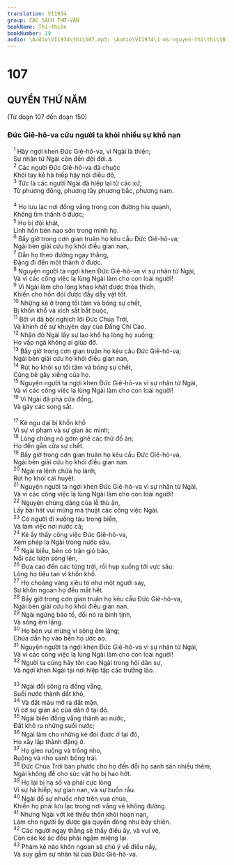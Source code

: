 ```yaml
---
translation: VI1934
group: CÁC SÁCH THƠ-VĂN
bookName: Thi-thiên 
bookNumber: 19
audio: \Audio\VI1934\thi\107.mp3; \Audio\VI1934\1-ms-nguyen-thi\thi\107.mp3
---
```


<div class="title"><h1>107</h1><h2>QUYỂN THỨ NĂM</h2><p>(Từ đoạn 107 đến đoạn 150)</p><h3>Đức Giê-hô-va cứu người ta khỏi nhiều sự khổ nạn</h3></div>
<span class="verse thi_107_1"> <sup>1</sup> Hãy ngợi khen Đức Giê-hô-va, vì Ngài là thiện; <br/> Sự nhân từ Ngài còn đến đời đời.<a data-toggle="tooltip" data-placement="bottom" title="1Su 16:34; 2Su 5:13; 7:3; Exo 3:11; Thi 100:5; 106:1; 118:1; 136:1; Gie 33:11">⚓</a><br/></span>
<span class="verse thi_107_2"> <sup>2</sup> Các người Đức Giê-hô-va đã chuộc <br/> Khỏi tay kẻ hà hiếp hãy nói điều đó, <br/></span>
<span class="verse thi_107_3"> <sup>3</sup> Tức là các người Ngài đã hiệp lại từ các xứ; <br/> Từ phương đông, phương tây phương bắc, phương nam. <br/> <br/></span>
<span class="verse thi_107_4"> <sup>4</sup> Họ lưu lạc nơi đồng vắng trong con đường hiu quạnh, <br/> Không tìm thành ở được; <br/></span>
<span class="verse thi_107_5"> <sup>5</sup> Họ bị đói khát, <br/> Linh hồn bèn nao sờn trong mình họ. <br/></span>
<span class="verse thi_107_6"> <sup>6</sup> Bấy giờ trong cơn gian truân họ kêu cầu Đức Giê-hô-va; <br/> Ngài bèn giải cứu họ khỏi điều gian nan, <br/></span>
<span class="verse thi_107_7"> <sup>7</sup> Dẫn họ theo đường ngay thẳng, <br/> Đặng đi đến một thành ở được. <br/></span>
<span class="verse thi_107_8"> <sup>8</sup> Nguyện người ta ngợi khen Đức Giê-hô-va vì sự nhân từ Ngài, <br/> Và vì các công việc lạ lùng Ngài làm cho con loài người! <br/></span>
<span class="verse thi_107_9"> <sup>9</sup> Vì Ngài làm cho lòng khao khát được thỏa thích, <br/> Khiến cho hồn đói được đầy dẫy vật tốt. <br/></span>
<span class="verse thi_107_10"> <sup>10</sup> Những kẻ ở trong tối tăm và bóng sự chết, <br/> Bị khốn khổ và xích sắt bắt buộc, <br/></span>
<span class="verse thi_107_11"> <sup>11</sup> Bởi vì đã bội nghịch lời Đức Chúa Trời, <br/> Và khinh dể sự khuyên dạy của Đấng Chí Cao. <br/></span>
<span class="verse thi_107_12"> <sup>12</sup> Nhân đó Ngài lấy sự lao khổ hạ lòng họ xuống; <br/> Họ vấp ngã không ai giúp đỡ. <br/></span>
<span class="verse thi_107_13"> <sup>13</sup> Bấy giờ trong cơn gian truân họ kêu cầu Đức Giê-hô-va; <br/> Ngài bèn giải cứu họ khỏi điều gian nan, <br/></span>
<span class="verse thi_107_14"> <sup>14</sup> Rút họ khỏi sự tối tăm và bóng sự chết, <br/> Cũng bẻ gãy xiềng của họ. <br/></span>
<span class="verse thi_107_15"> <sup>15</sup> Nguyện người ta ngợi khen Đức Giê-hô-va vì sự nhân từ Ngài, <br/> Và vì các công việc lạ lùng Ngài làm cho con loài người! <br/></span>
<span class="verse thi_107_16"> <sup>16</sup> Vì Ngài đã phá cửa đồng, <br/> Và gãy các song sắt. <br/> <br/></span>
<span class="verse thi_107_17"> <sup>17</sup> Kẻ ngu dại bị khốn khổ <br/> Vì sự vi phạm và sự gian ác mình; <br/></span>
<span class="verse thi_107_18"> <sup>18</sup> Lòng chúng nó gớm ghê các thứ đồ ăn; <br/> Họ đến gần cửa sự chết. <br/></span>
<span class="verse thi_107_19"> <sup>19</sup> Bấy giờ trong cơn gian truân họ kêu cầu Đức Giê-hô-va, <br/> Ngài bèn giải cứu họ khỏi điều gian nan. <br/></span>
<span class="verse thi_107_20"> <sup>20</sup> Ngài ra lệnh chữa họ lành, <br/> Rút họ khỏi cái huyệt. <br/></span>
<span class="verse thi_107_21"> <sup>21</sup> Nguyện người ta ngợi khen Đức Giê-hô-va vì sự nhân từ Ngài, <br/> Và vì các công việc lạ lùng Ngài làm cho con loài người! <br/></span>
<span class="verse thi_107_22"> <sup>22</sup> Nguyện chúng dâng của lễ thù ân, <br/> Lấy bài hát vui mừng mà thuật các công việc Ngài. <br/></span>
<span class="verse thi_107_23"> <sup>23</sup> Có người đi xuống tàu trong biển, <br/> Và làm việc nơi nước cả; <br/></span>
<span class="verse thi_107_24"> <sup>24</sup> Kẻ ấy thấy công việc Đức Giê-hô-va, <br/> Xem phép lạ Ngài trong nước sâu. <br/></span>
<span class="verse thi_107_25"> <sup>25</sup> Ngài biểu, bèn có trận gió bão, <br/> Nổi các lượn sóng lên, <br/></span>
<span class="verse thi_107_26"> <sup>26</sup> Đưa cao đến các từng trời, rồi hụp xuống tới vực sâu: <br/> Lòng họ tiêu tan vì khốn khổ. <br/></span>
<span class="verse thi_107_27"> <sup>27</sup> Họ choáng váng xiêu tó như một người say, <br/> Sự khôn ngoan họ đều mất hết. <br/></span>
<span class="verse thi_107_28"> <sup>28</sup> Bấy giờ trong cơn gian truân họ kêu cầu Đức Giê-hô-va, <br/> Ngài bèn giải cứu họ khỏi điều gian nan. <br/></span>
<span class="verse thi_107_29"> <sup>29</sup> Ngài ngừng bão tố, đổi nó ra bình tịnh, <br/> Và sóng êm lặng. <br/></span>
<span class="verse thi_107_30"> <sup>30</sup> Họ bèn vui mừng vì sóng êm lặng; <br/> Chúa dẫn họ vào bến họ ước ao. <br/></span>
<span class="verse thi_107_31"> <sup>31</sup> Nguyện người ta ngợi khen Đức Giê-hô-va vì sự nhân từ Ngài, <br/> Và vì các công việc lạ lùng Ngài làm cho con loài người! <br/></span>
<span class="verse thi_107_32"> <sup>32</sup> Người ta cũng hãy tôn cao Ngài trong hội dân sự, <br/> Và ngợi khen Ngài tại nơi hiệp tập các trưởng lão. <br/> <br/></span>
<span class="verse thi_107_33"> <sup>33</sup> Ngài đổi sông ra đồng vắng, <br/> Suối nước thành đất khô, <br/></span>
<span class="verse thi_107_34"> <sup>34</sup> Và đất màu mỡ ra đất mặn, <br/> Vì cớ sự gian ác của dân ở tại đó. <br/></span>
<span class="verse thi_107_35"> <sup>35</sup> Ngài biến đồng vắng thành ao nước, <br/> Đất khô ra những suối nước; <br/></span>
<span class="verse thi_107_36"> <sup>36</sup> Ngài làm cho những kẻ đói được ở tại đó, <br/> Họ xây lập thành đặng ở. <br/></span>
<span class="verse thi_107_37"> <sup>37</sup> Họ gieo ruộng và trồng nho, <br/> Ruộng và nho sanh bông trái. <br/></span>
<span class="verse thi_107_38"> <sup>38</sup> Đức Chúa Trời ban phước cho họ đến đỗi họ sanh sản nhiều thêm; <br/> Ngài không để cho súc vật họ bị hao hớt. <br/></span>
<span class="verse thi_107_39"> <sup>39</sup> Họ lại bị hạ số và phải cực lòng <br/> Vì sự hà hiếp, sự gian nan, và sự buồn rầu. <br/></span>
<span class="verse thi_107_40"> <sup>40</sup> Ngài đổ sự nhuốc nhơ trên vua chúa, <br/> Khiến họ phải lưu lạc trong nơi vắng vẻ không đường. <br/></span>
<span class="verse thi_107_41"> <sup>41</sup> Nhưng Ngài vớt kẻ thiếu thốn khỏi hoạn nạn, <br/> Làm cho người ấy được gia quyến đông như bầy chiên. <br/></span>
<span class="verse thi_107_42"> <sup>42</sup> Các người ngay thẳng sẽ thấy điều ấy, và vui vẻ, <br/> Còn các kẻ ác đều phải ngậm miệng lại. <br/></span>
<span class="verse thi_107_43"> <sup>43</sup> Phàm kẻ nào khôn ngoan sẽ chú ý về điều nầy, <br/> Và suy gẫm sự nhân từ của Đức Giê-hô-va. <br/></span>
